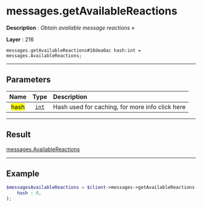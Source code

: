 # messages.getAvailableReactions

**Description** : *Obtain available message reactions &raquo;*

**Layer** : 216

```tl
messages.getAvailableReactions#18dea0ac hash:int = messages.AvailableReactions;
```

---

## Parameters

| Name | Type | Description |
| :---: | :---: | :--- |
| <mark>hash</mark> | [`int`](type/int) | Hash used for caching, for more info click here |

---

## Result

[messages.AvailableReactions](type/messages.AvailableReactions)

---

## Example

```php
$messagesAvailableReactions = $client->messages->getAvailableReactions(
	hash : 0,
);
```